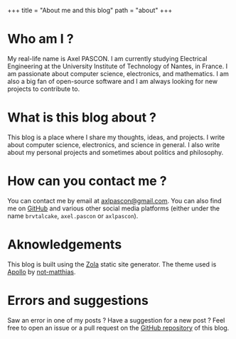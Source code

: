 +++
title = "About me and this blog"
path = "about"
+++

# Who am I ?

My real-life name is Axel PASCON. I am currently studying Electrical Engineering at the University Institute of Technology of Nantes, in France. I am passionate about computer science, electronics, and mathematics. I am also a big fan of open-source software and I am always looking for new projects to contribute to.

# What is this blog about ?

This blog is a place where I share my thoughts, ideas, and projects. I write about computer science, electronics, and science in general. I also write about my personal projects and sometimes about politics and philosophy.

# How can you contact me ?

You can contact me by email at [axlpascon@gmail.com](mailto:axlpascon@gmail.com). You can also find me on [GitHub](https://github.com/brvtalcake) and various other social media platforms (either under the name `brvtalcake`, `axel.pascon` or `axlpascon`).

# Aknowledgements

This blog is built using the [Zola](https://www.getzola.org/) static site generator. The theme used is [Apollo](https://github.com/not-matthias/apollo) by [not-matthias](https://github.com/not-matthias).

# Errors and suggestions

Saw an error in one of my posts ? Have a suggestion for a new post ? Feel free to open an issue or a pull request on the [GitHub repository](https://github.com/brvtalcake/brvtalcake.github.io) of this blog.

